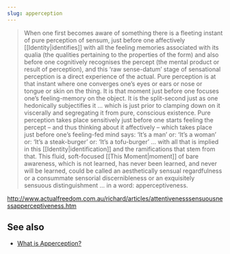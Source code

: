 ```yaml
---
slug: apperception
---
```


> When one first becomes aware of something there is a fleeting instant of pure perception of sensum, just before one affectively [[Identity|identifies]] with all the feeling memories associated with its qualia (the qualities pertaining to the properties of the form) and also before one cognitively recognises the percept (the mental product or result of perception), and this ‘raw sense-datum’ stage of sensational perception is a direct experience of the actual. Pure perception is at that instant where one converges one’s eyes or ears or nose or tongue or skin on the thing. It is that moment just before one focuses one’s feeling-memory on the object. It is the split-second just as one hedonically subjectifies it ... which is just prior to clamping down on it viscerally and segregating it from pure, conscious existence. Pure perception takes place sensitively just before one starts feeling the percept – and thus thinking about it affectively – which takes place just before one’s feeling-fed mind says: ‘It’s a man’ or: ‘It’s a woman’ or: ‘It’s a steak-burger’ or: ‘It’s a tofu-burger’ ... with all that is implied in this [[Identity|identification]] and the ramifications that stem from that. This fluid, soft-focused [[This Moment|moment]] of bare awareness, which is not learned, has never been learned, and never will be learned, could be called an aesthetically sensual regardfulness or a consummate sensorial discernibleness or an exquisitely sensuous distinguishment ... in a word: apperceptiveness.

http://www.actualfreedom.com.au/richard/articles/attentivenesssensuousnessapperceptiveness.htm

## See also

- [What is Apperception?](http://actualfreedom.com.au/sundry/frequentquestions/FAQ38.htm)
